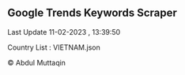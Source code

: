 

## Google Trends Keywords Scraper 
 
Last Update 11-02-2023 , 13:39:50

Country List :
VIETNAM.json



© Abdul Muttaqin 
